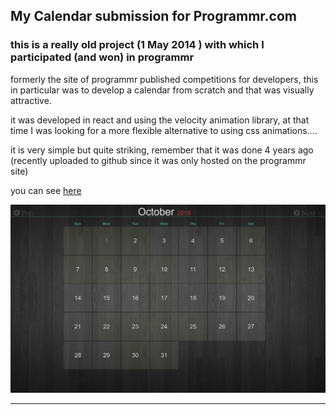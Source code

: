 ## My Calendar submission for Programmr.com

### this is a really old project (1 May 2014 ) with which I participated (and won) in programmr 

formerly the site of programmr published competitions for developers, this in particular was to develop a calendar from scratch and that was visually attractive.

it was developed in react and using the velocity animation library, at that time I was looking for a more flexible alternative to using css animations....

it is very simple but quite striking, remember that it was done 4 years ago (recently uploaded to github since it was only hosted on the programmr site)

you can see [here](http://webapps.programmr.com/clagccs/calendarSubmission/)

![calendario](https://github.com/cocodrino/calendarSubmission/blob/master/screenshot.png?raw=true)

****